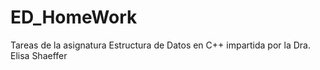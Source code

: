 # ED_HomeWork

Tareas de la asignatura Estructura de Datos en C++
impartida por la Dra. Elisa Shaeffer
